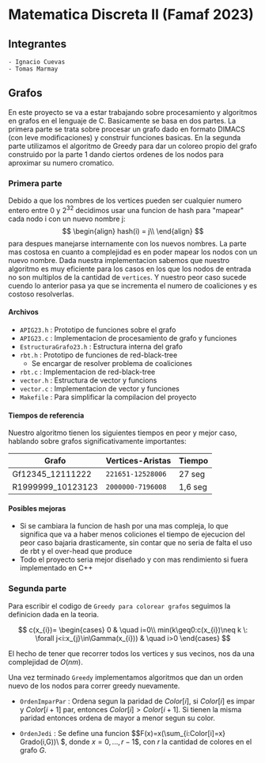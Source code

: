 # Matematica Discreta II (Famaf 2023)

## Integrantes 
	- Ignacio Cuevas
	- Tomas Marmay 

## Grafos

En este proyecto se va a estar trabajando sobre procesamiento y algoritmos en grafos en el lenguaje de C. 
Basicamente se basa en dos partes. La primera parte se trata sobre procesar un grafo dado en formato DIMACS (con leve modificaciones) y construir funciones basicas.
En la segunda parte utilizamos el algoritmo de Greedy para dar un coloreo propio del grafo construido por la parte 1 dando ciertos ordenes de los nodos para aproximar su numero cromatico.


### Primera parte

Debido a que los nombres de los vertices pueden ser cualquier numero entero entre 0 y 2<sup>32</sup> decidimos usar una funcion de hash para "mapear" cada nodo i con un nuevo nombre j:
$$
\begin{align}
hash(i) = j\\
\end{align}
$$
para despues manejarse internamente con los nuevos nombres.
La parte mas costosa en cuanto a complejidad es en poder mapear los nodos con un nuevo nombre. Dada nuestra implementacion sabemos que nuestro algoritmo es muy eficiente para los casos en los que los nodos de entrada no son multiplos de la cantidad de `vertices`. Y nuestro peor caso sucede cuendo lo anterior pasa ya que se incrementa el numero de coaliciones y es costoso resolverlas.

#### Archivos

- `APIG23.h` : Prototipo de funciones sobre el grafo
- `APIG23.c` : Implementacion de procesamiento de grafo y funciones
- `EstructuraGrafo23.h` : Estructura interna del grafo
- `rbt.h` : Prototipo de funciones de red-black-tree
  - Se encargar de resolver problema de coaliciones
- `rbt.c` : Implementacion de red-black-tree
- `vector.h` : Estructura de vector y funcions
- `vector.c` : Implementacion de vector y funciones
- `Makefile` : Para simplificar la compilacion del proyecto
  
#### Tiempos de referencia

Nuestro algoritmo tienen los siguientes tiempos en peor y mejor caso, hablando sobre grafos significativamente importantes:

|Grafo                |Vertices-Aristas                          |Tiempo                         |
|----------------|-------------------------------|-----------------------------|
|Gf12345_12111222|`221651-12528006 `            |27 seg            |
|R1999999_10123123          |`2000000-7196008`            |1,6 seg            |

#### Posibles mejoras

- Si se cambiara la funcion de hash por una mas compleja, lo que significa que va a haber menos coliciones el tiempo de ejecucion del peor caso bajaria drasticamente, sin contar que no seria de falta el uso de rbt y el over-head que produce
- Todo el proyecto seria mejor diseñado y con mas rendimiento si fuera implementado en C++


### Segunda parte

Para escribir el codigo de `Greedy para colorear grafos` seguimos la definicion dada en la teoria.

$$
c(x_{i})=
\begin{cases}
0 & \quad i=0\\
min(k\geq0:c(x_{i})\neq k \: \forall j<i:x_{j}\in\Gamma(x_{i})) & \quad i>0
\end{cases}
$$

El hecho de tener que recorrer todos los vertices y sus vecinos, nos da una complejidad de $O(nm)$.

Una vez terminado `Greedy` implementamos algoritmos que dan un orden nuevo de los nodos para correr greedy nuevamente.

- `OrdenImparPar` : Ordena segun la paridad de $Color[i]$, si $Color[i]$ es impar y $Color[i+1]$ par, entonces $Color[i]>Color[i+1]$. Si tienen la misma paridad entonces ordena de mayor a menor segun su color.

- `OrdenJedi` : Se define una funcion $$F(x)=x(\sum_{i:Color[i]=x} Grado(i,G))\\ $, donde $x=0,...,r-1$$, con $r$ la cantidad de colores en el grafo $G$.
